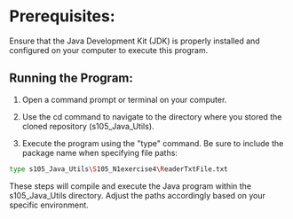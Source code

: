 # Prerequisites:
Ensure that the Java Development Kit (JDK) is properly installed and configured on your computer to execute this program.

## Running the Program:

1. Open a command prompt or terminal on your computer.

2. Use the cd command to navigate to the directory where you stored the cloned repository (s105_Java_Utils).

3. Execute the program using the "type" command. Be sure to include the package name when specifying file paths:

```sh
type s105_Java_Utils\S105_N1exercise4\ReaderTxtFile.txt
```

These steps will compile and execute the Java program within the s105_Java_Utils directory. Adjust the paths accordingly based on your specific environment.
